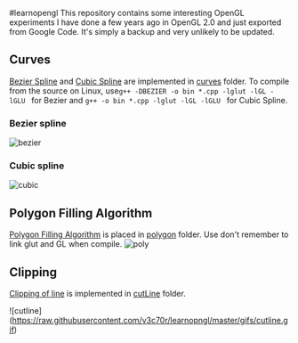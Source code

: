 #learnopengl
This repository contains some interesting OpenGL experiments I have done a few years ago in OpenGL 2.0 and just exported from Google Code. It's simply a backup and very unlikely to be updated.  
## Curves
[Bezier Spline](https://en.wikipedia.org/wiki/B%C3%A9zier_curve) and [Cubic Spline](https://en.wikipedia.org/wiki/Cubic_Hermite_spline) are implemented in [curves](https://github.com/v3c70r/learnopngl/tree/master/curves) folder. To compile from the source on Linux, use`g++ -DBEZIER -o bin *.cpp -lglut -lGL -lGLU ` for Bezier and `g++ -o bin *.cpp -lglut -lGL -lGLU ` for Cubic Spline.

### Bezier spline
![bezier](https://raw.githubusercontent.com/v3c70r/learnopngl/master/gifs/bezier.gif)
### Cubic spline
![cubic](https://raw.githubusercontent.com/v3c70r/learnopngl/master/gifs/spline.gif)
## Polygon Filling Algorithm
[Polygon Filling Algorithm](https://www.cs.uic.edu/~jbell/CourseNotes/ComputerGraphics/PolygonFilling.html) is placed in [polygon](https://github.com/v3c70r/learnopngl/tree/master/polygen) folder. Use don't remember to link glut and GL when compile.
![poly](https://raw.githubusercontent.com/v3c70r/learnopngl/master/gifs/poly.gif)
## Clipping
[Clipping of line](http://www.cc.gatech.edu/grads/h/Hao-wei.Hsieh/Haowei.Hsieh/mm.html) is implemented in [cutLine](https://github.com/v3c70r/learnopngl/tree/master/cutLine) folder.

![cutline] (https://raw.githubusercontent.com/v3c70r/learnopngl/master/gifs/cutline.gif)

